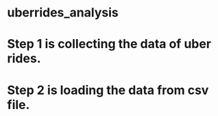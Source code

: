 # uberrides_analysis
# Step 1 is collecting the data of uber rides.
# Step 2 is loading the data from csv file.
